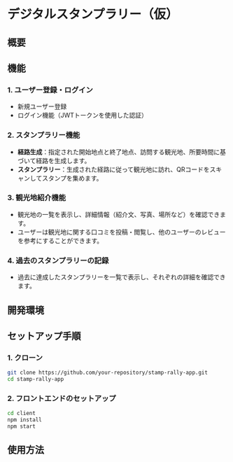 # デジタルスタンプラリー（仮）

## 概要

## 機能

### 1. ユーザー登録・ログイン
- 新規ユーザー登録
- ログイン機能（JWTトークンを使用した認証）

### 2. スタンプラリー機能
- **経路生成**：指定された開始地点と終了地点、訪問する観光地、所要時間に基づいて経路を生成します。
- **スタンプラリー**：生成された経路に従って観光地に訪れ、QRコードをスキャンしてスタンプを集めます。

### 3. 観光地紹介機能
- 観光地の一覧を表示し、詳細情報（紹介文、写真、場所など）を確認できます。
- ユーザーは観光地に関する口コミを投稿・閲覧し、他のユーザーのレビューを参考にすることができます。

### 4. 過去のスタンプラリーの記録
- 過去に達成したスタンプラリーを一覧で表示し、それぞれの詳細を確認できます。

## 開発環境

## セットアップ手順

### 1. クローン

```bash
git clone https://github.com/your-repository/stamp-rally-app.git
cd stamp-rally-app
```

### 2. フロントエンドのセットアップ

```bash
cd client
npm install
npm start
```


## 使用方法

